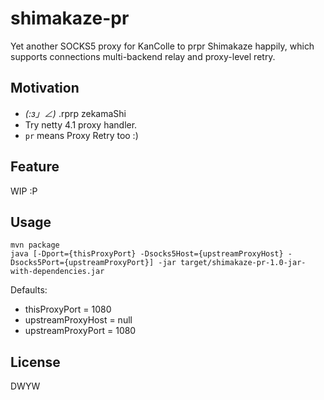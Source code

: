 shimakaze-pr
============

Yet another SOCKS5 proxy for KanColle to prpr Shimakaze happily,
which supports connections multi-backend relay and proxy-level retry.

## Motivation 

 * _(:з」∠)_ .rprp zekamaShi
 * Try netty 4.1 proxy handler.
 * `pr` means Proxy Retry too :)

## Feature

WIP :P

## Usage

```
mvn package
java [-Dport={thisProxyPort} -Dsocks5Host={upstreamProxyHost} -Dsocks5Port={upstreamProxyPort}] -jar target/shimakaze-pr-1.0-jar-with-dependencies.jar
```

Defaults:
 * thisProxyPort = 1080
 * upstreamProxyHost = null
 * upstreamProxyPort = 1080

## License

DWYW
